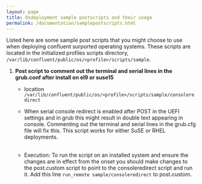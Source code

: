 ```yaml
---
layout: page
title: Osdeployment sample postscripts and their usage
permalink: /documentation/samplepostscripts.html
---
```


Listed here are some sample post scripts that you might choose to use when deploying 
confluent surported operating systems. These scripts are located in the initialized 
profiles scripts directory, `/var/lib/confluent/public/os/<profile>/scripts/sample`.

1. **Post script to comment out the terminal and serial lines in the grub.conf after install on el9 or suse15**
    - location `/var/lib/confluent/public/os/<profile>/scripts/sample/consoleredirect`
    - When serial console redirect is enabled after POST in the UEFI settings and in grub this might result in double text 
    appearing in console. Commenting out the terminal and serial lines in the grub.cfg file will fix this. This
    script works for either SuSE or RHEL deployments. 
    <br><br>

    - Execution: To run the script on an installed system and ensure the changes are in effect from the onset you should make changes
    to the post.custom script to point to the consoleredirect script and run it. Add this line `run_remote sample/consoleredirect` to 
    post.custom. 
